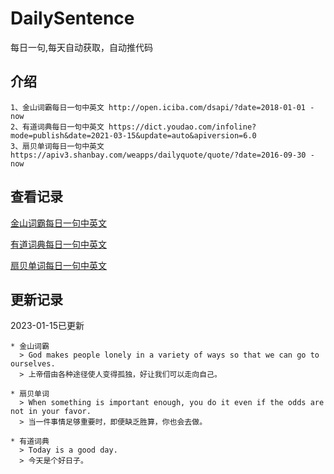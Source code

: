 # DailySentence

每日一句,每天自动获取，自动推代码

## 介绍

```
1、金山词霸每日一句中英文 http://open.iciba.com/dsapi/?date=2018-01-01 - now
2、有道词典每日一句中英文 https://dict.youdao.com/infoline?mode=publish&date=2021-03-15&update=auto&apiversion=6.0
3、扇贝单词每日一句中英文 https://apiv3.shanbay.com/weapps/dailyquote/quote/?date=2016-09-30 - now
```

## 查看记录

[金山词霸每日一句中英文](./data/iciba/)

[有道词典每日一句中英文](./data/youdao/)

[扇贝单词每日一句中英文](./data/shanbay/)

## 更新记录
2023-01-15已更新 
```
* 金山词霸
  > God makes people lonely in a variety of ways so that we can go to ourselves.
  > 上帝借由各种途径使人变得孤独，好让我们可以走向自己。

* 扇贝单词
  > When something is important enough, you do it even if the odds are not in your favor.
  > 当一件事情足够重要时，即便缺乏胜算，你也会去做。

* 有道词典
  > Today is a good day.
  > 今天是个好日子。

```
